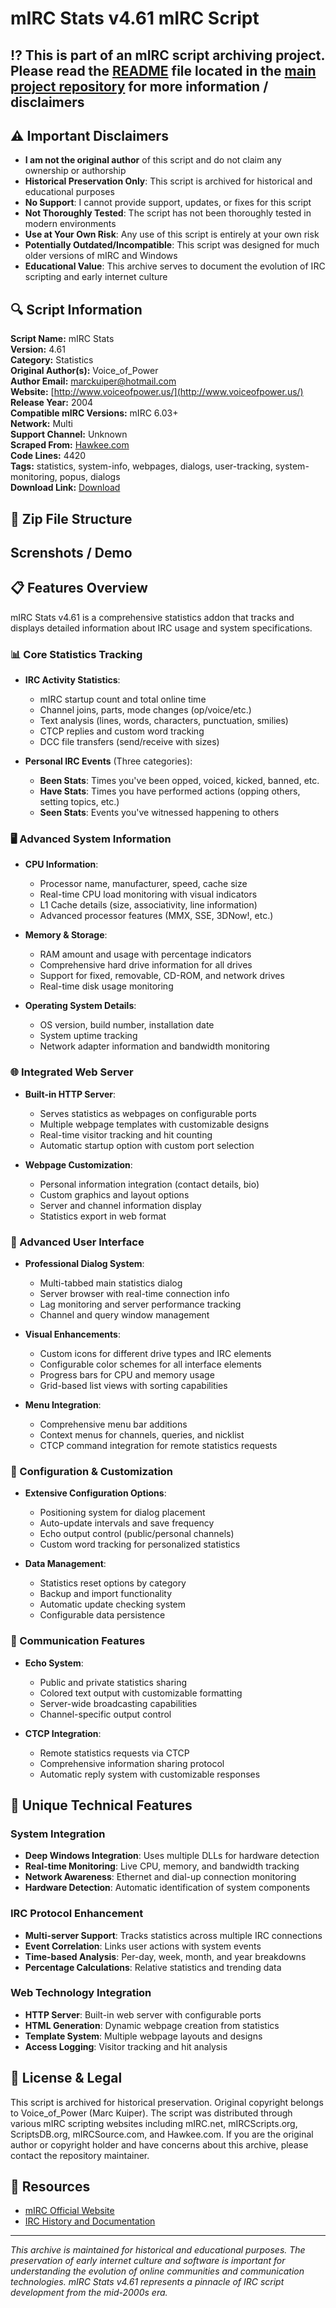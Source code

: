 # mIRC Stats v4.61 mIRC Script

## ⁉️ This is part of an mIRC script archiving project. Please read the [README](https://github.com/sorzkode/mirc_scripts_archive/blob/main/README.md) file located in the [main project repository](https://github.com/sorzkode/mirc_scripts_archive) for more information / disclaimers  

## ⚠️ Important Disclaimers

- **I am not the original author** of this script and do not claim any ownership or authorship
- **Historical Preservation Only**: This script is archived for historical and educational purposes
- **No Support**: I cannot provide support, updates, or fixes for this script
- **Not Thoroughly Tested**: The script has not been thoroughly tested in modern environments
- **Use at Your Own Risk**: Any use of this script is entirely at your own risk
- **Potentially Outdated/Incompatible**: This script was designed for much older versions of mIRC and Windows
- **Educational Value**: This archive serves to document the evolution of IRC scripting and early internet culture

## 🔍 Script Information

**Script Name:** mIRC Stats  
**Version:** 4.61  
**Category:** Statistics  
**Original Author(s):** Voice_of_Power  
**Author Email:** <marckuiper@hotmail.com>  
**Website:** [http://www.voiceofpower.us/](http://www.voiceofpower.us/)  
**Release Year:** 2004  
**Compatible mIRC Versions:** mIRC 6.03+  
**Network:** Multi  
**Support Channel:** Unknown  
**Scraped From:** [Hawkee.com](http://www.hawkee.com:80/scripts/stats461.zip)  
**Code Lines:** 4420  
**Tags:** statistics, system-info, webpages, dialogs, user-tracking, system-monitoring, popus, dialogs  
**Download Link:** [Download](https://github.com/sorzkode/mirc_scripts_archive/raw/main/hawkee.com/mircstats_script/mircstats_script.zip)  

## 📂 Zip File Structure

## Screnshots / Demo

## 📋 Features Overview

mIRC Stats v4.61 is a comprehensive statistics addon that tracks and displays detailed information about IRC usage and system specifications.

### 📊 Core Statistics Tracking

- **IRC Activity Statistics**:
  - mIRC startup count and total online time
  - Channel joins, parts, mode changes (op/voice/etc.)
  - Text analysis (lines, words, characters, punctuation, smilies)
  - CTCP replies and custom word tracking
  - DCC file transfers (send/receive with sizes)

- **Personal IRC Events** (Three categories):
  - **Been Stats**: Times you've been opped, voiced, kicked, banned, etc.
  - **Have Stats**: Times you have performed actions (opping others, setting topics, etc.)
  - **Seen Stats**: Events you've witnessed happening to others

### 🖥️ Advanced System Information

- **CPU Information**:
  - Processor name, manufacturer, speed, cache size
  - Real-time CPU load monitoring with visual indicators
  - L1 Cache details (size, associativity, line information)
  - Advanced processor features (MMX, SSE, 3DNow!, etc.)

- **Memory & Storage**:
  - RAM amount and usage with percentage indicators
  - Comprehensive hard drive information for all drives
  - Support for fixed, removable, CD-ROM, and network drives
  - Real-time disk usage monitoring

- **Operating System Details**:
  - OS version, build number, installation date
  - System uptime tracking
  - Network adapter information and bandwidth monitoring

### 🌐 Integrated Web Server

- **Built-in HTTP Server**:
  - Serves statistics as webpages on configurable ports
  - Multiple webpage templates with customizable designs
  - Real-time visitor tracking and hit counting
  - Automatic startup option with custom port selection

- **Webpage Customization**:
  - Personal information integration (contact details, bio)
  - Custom graphics and layout options
  - Server and channel information display
  - Statistics export in web format

### 🎨 Advanced User Interface

- **Professional Dialog System**:
  - Multi-tabbed main statistics dialog
  - Server browser with real-time connection info
  - Lag monitoring and server performance tracking
  - Channel and query window management

- **Visual Enhancements**:
  - Custom icons for different drive types and IRC elements
  - Configurable color schemes for all interface elements
  - Progress bars for CPU and memory usage
  - Grid-based list views with sorting capabilities

- **Menu Integration**:
  - Comprehensive menu bar additions
  - Context menus for channels, queries, and nicklist
  - CTCP command integration for remote statistics requests

### 🔧 Configuration & Customization

- **Extensive Configuration Options**:
  - Positioning system for dialog placement
  - Auto-update intervals and save frequency
  - Echo output control (public/personal channels)
  - Custom word tracking for personalized statistics

- **Data Management**:
  - Statistics reset options by category
  - Backup and import functionality
  - Automatic update checking system
  - Configurable data persistence

### 📱 Communication Features

- **Echo System**:
  - Public and private statistics sharing
  - Colored text output with customizable formatting
  - Server-wide broadcasting capabilities
  - Channel-specific output control

- **CTCP Integration**:
  - Remote statistics requests via CTCP
  - Comprehensive information sharing protocol
  - Automatic reply system with customizable responses

## 🎯 Unique Technical Features

### System Integration

- **Deep Windows Integration**: Uses multiple DLLs for hardware detection
- **Real-time Monitoring**: Live CPU, memory, and bandwidth tracking
- **Network Awareness**: Ethernet and dial-up connection monitoring
- **Hardware Detection**: Automatic identification of system components

### IRC Protocol Enhancement

- **Multi-server Support**: Tracks statistics across multiple IRC connections
- **Event Correlation**: Links user actions with system events
- **Time-based Analysis**: Per-day, week, month, and year breakdowns
- **Percentage Calculations**: Relative statistics and trending data

### Web Technology Integration

- **HTTP Server**: Built-in web server with configurable ports
- **HTML Generation**: Dynamic webpage creation from statistics
- **Template System**: Multiple webpage layouts and designs
- **Access Logging**: Visitor tracking and hit analysis

## 📜 License & Legal

This script is archived for historical preservation. Original copyright belongs to Voice_of_Power (Marc Kuiper). The script was distributed through various mIRC scripting websites including mIRC.net, mIRCScripts.org, ScriptsDB.org, mIRCSource.com, and Hawkee.com. If you are the original author or copyright holder and have concerns about this archive, please contact the repository maintainer.

## 🔗 Resources

- [mIRC Official Website](https://www.mirc.com/)
- [IRC History and Documentation](https://tools.ietf.org/rfc/rfc1459.txt)

---

*This archive is maintained for historical and educational purposes. The preservation of early internet culture and software is important for understanding the evolution of online communities and communication technologies. mIRC Stats v4.61 represents a pinnacle of IRC script development from the mid-2000s era.*
